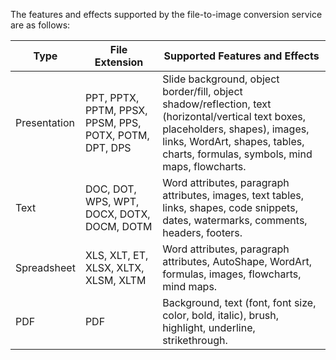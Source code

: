 The features and effects supported by the file-to-image conversion service are as follows:

| Type | File Extension | Supported Features and Effects |
| ---- | ----------- | ----------- |
| Presentation | PPT, PPTX, PPTM, PPSX, PPSM, PPS, POTX, POTM, DPT, DPS | Slide background, object border/fill, object shadow/reflection, text (horizontal/vertical text boxes, placeholders, shapes), images, links, WordArt, shapes, tables, charts, formulas, symbols, mind maps, flowcharts. |
| Text | DOC, DOT, WPS, WPT, DOCX, DOTX, DOCM, DOTM  | Word attributes, paragraph attributes, images, text tables, links, shapes, code snippets, dates, watermarks, comments, headers, footers. |
| Spreadsheet | XLS, XLT, ET, XLSX, XLTX, XLSM, XLTM | Word attributes, paragraph attributes, AutoShape, WordArt, formulas, images, flowcharts, mind maps. |
| PDF  | PDF   | Background, text (font, font size, color, bold, italic), brush, highlight, underline, strikethrough. |
